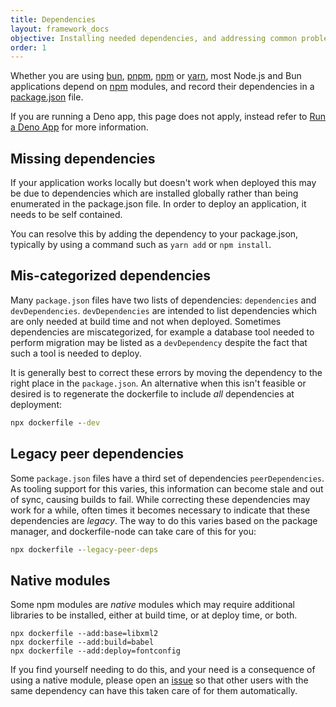 ```yaml
---
title: Dependencies
layout: framework_docs
objective: Installing needed dependencies, and addressing common problems.
order: 1
---
```


Whether you are using [bun](https://bun.sh/), [pnpm](https://pnpm.io/),
[npm](https://docs.npmjs.com/cli/v9/commands/npm) or
[yarn](https://classic.yarnpkg.com/lang/en/), most Node.js and Bun applications
depend on [npm](https://www.npmjs.com/) modules, and record
their dependencies in a
[package.json](https://docs.npmjs.com/cli/v9/configuring-npm/package-json) file.

If you are running a Deno app, this page does not apply, instead refer to
[Run a Deno App](https://fly.io/docs/languages-and-frameworks/deno/) for
more information.

## Missing dependencies

If your application works locally but doesn't work when deployed this may be due to
dependencies which are installed globally rather than being enumerated in the
package.json file.  In order to deploy an application, it needs to be self contained.

You can resolve this by adding the dependency to your package.json, typically by
using a command such as `yarn add` or `npm install`.

## Mis-categorized dependencies

Many `package.json` files have two lists of dependencies: `dependencies` and `devDependencies`.
`devDependencies` are intended to list dependencies which are only needed at build time and
not when deployed.  Sometimes dependencies are miscategorized, for example a database tool
needed to perform migration may be listed as a `devDependency` despite the fact that such a
tool is needed to deploy.

It is generally best to correct these errors by moving the dependency to the right place in
the `package.json`.  An alternative when this isn't feasible or desired is to regenerate the
dockerfile to include _all_ dependencies at deployment:

```cmd
npx dockerfile --dev
```

## Legacy peer dependencies

Some `package.json` files have a third set of dependencies `peerDependencies`.  As tooling
support for this varies, this information can become stale and out of sync, causing builds
to fail.  While correcting these dependencies may work for a while, often times it becomes
necessary to indicate that these dependencies are _legacy_.  The way to do this varies
based on the package manager, and dockerfile-node can take care of this for you:

```cmd
npx dockerfile --legacy-peer-deps
```

## Native modules

Some npm modules are _native_ modules which may require additional libraries to be
installed, either at build time, or at deploy time, or both.

```
npx dockerfile --add:base=libxml2
npx dockerfile --add:build=babel
npx dockerfile --add:deploy=fontconfig
```

If you find yourself needing to do this, and your need is a consequence of using a
native module, please open an [issue](https://github.com/fly-apps/dockerfile-node/issues)
so that other users with the same dependency can have this taken care of for
them automatically.
